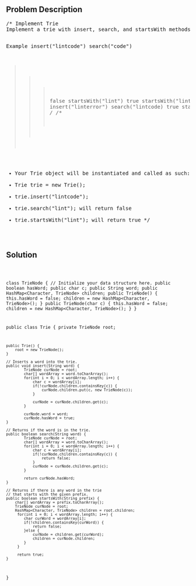 <!--
<style>
  body { font-family: Arial, sans-serif; }
  .container { max-width: 100%; margin: auto; padding: 10px; }
  .comment-block { background-color: #f9f9f9; padding: 10px; border-left: 5px solid #ccc; max-width: 400px; margin: 20px; word-wrap: break-word; white-space: pre-wrap; }
  .code-block { background-color: #f4f4f4; padding: 10px; border: 1px solid #ddd; }
</style>
-->

<div class='container'>
<h2>Problem Description</h2>
<div class='comment-block'>
<pre>
/* Implement Trie
Implement a trie with insert, search, and startsWith methods.

Example
insert("lintcode")
search("code")
>>> false
startsWith("lint")
>>> true
startsWith("linterror")
>>> false
insert("linterror")
search("lintcode)
>>> true
startsWith("linterror")
>>> true
*/
/**
 * Your Trie object will be instantiated and called as such:
 * Trie trie = new Trie();
 * trie.insert("lintcode");
 * trie.search("lint"); will return false
 * trie.startsWith("lint"); will return true
 */
</pre>
</div>

<h2>Solution</h2>
<div class='code-block'>
<pre><code class='language-java'>

class TrieNode {
    // Initialize your data structure here.
    public boolean hasWord;
    public char c;
    public String word;
    public HashMap<Character, TrieNode> children;
    public TrieNode() {
        this.hasWord = false;
        children = new HashMap<Character, TrieNode>();
    }
    public TrieNode(char c) {
        this.hasWord = false;
        children = new HashMap<Character, TrieNode>();
    }
}

public class Trie {
    private TrieNode root;

    public Trie() {
        root = new TrieNode();
    }

    // Inserts a word into the trie.
    public void insert(String word) {
            TrieNode curNode = root;
            char[] wordArray = word.toCharArray();
            for(int i = 0; i < wordArray.length; i++) {
                char c = wordArray[i];
                if(!curNode.children.containsKey(c)) {
                    curNode.children.put(c, new TrieNode(c));
                }
                
                curNode = curNode.children.get(c);
            }
            
            curNode.word = word;
            curNode.hasWord = true;
    }

    // Returns if the word is in the trie.
    public boolean search(String word) {
            TrieNode curNode = root;
            char[] wordArray = word.toCharArray();
            for(int i = 0; i < wordArray.length; i++) {
                char c = wordArray[i];
                if(!curNode.children.containsKey(c)) {
                    return false;
                }
                curNode = curNode.children.get(c);
            }
            
            return curNode.hasWord;
    }

    // Returns if there is any word in the trie
    // that starts with the given prefix.
    public boolean startsWith(String prefix) {
        char[] wordArray = prefix.toCharArray();
        TrieNode curNode = root;
        HashMap<Character, TrieNode> children = root.children;
         for(int i = 0; i < wordArray.length; i++) {
            char curWord = wordArray[i];
            if(!children.containsKey(curWord)) {
                return false;
            }else {
                curNode = children.get(curWord);
                children = curNode.children;
            }
         }
         
         return true;
    }
}</code></pre>
</div>
</div>
